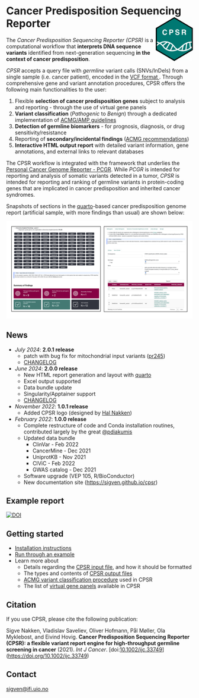 # Cancer Predisposition Sequencing Reporter <a href="https://sigven.github.io/cpsr/"><img src="man/figures/logo.png" align="right" height="118" width="100"/></a>

The *Cancer Predisposition Sequencing Reporter (CPSR)* is a computational workflow that **interprets DNA sequence variants** identified from next-generation sequencing **in the context of cancer predisposition**. 

*CPSR* accepts a query file with _germline_ variant calls (SNVs/InDels) from a single sample (i.e. cancer patient), encoded in the [VCF format ](https://samtools.github.io/hts-specs/VCFv4.2.pdf). Through comprehensive gene and variant annotation procedures, CPSR offers the following main functionalities to the user:

1)  Flexible **selection of cancer predisposition genes** subject to analysis and reporting - through the use of virtual gene panels
2)  **Variant classification** (*Pathogenic* to *Benign*) through a dedicated implementation of [ACMG/AMP guidelines](https://pubmed.ncbi.nlm.nih.gov/25741868/)
3)  **Detection of germline biomarkers** - for prognosis, diagnosis, or drug sensitivity/resistance
4)  Reporting of **secondary/incidental findings** ([ACMG recommendations](https://pubmed.ncbi.nlm.nih.gov/37347242/))
5)  **Interactive HTML output report** with detailed variant information, gene annotations, and external links to relevant databases

The CPSR workflow is integrated with the framework that underlies the [Personal Cancer Genome Reporter - PCGR](https://github.com/sigven/pcgr). While *PCGR* is intended for reporting and analysis of somatic variants detected in a tumor, *CPSR* is intended for reporting and ranking of germline variants in protein-coding genes that are implicated in cancer predisposition and inherited cancer syndromes.

Snapshots of sections in the [quarto](https://quarto.org)-based cancer predisposition genome report (artificial sample, with more findings than usual) are shown below:

![CPSR views](pkgdown/assets/img/cpsr_sc.png)

## News

-   *July 2024*: **2.0.1 release**
    -   patch with bug fix for mitochondrial input variants ([pr245](https://github.com/sigven/pcgr/pull/245))
    -   [CHANGELOG](https://sigven.github.io/cpsr/articles/CHANGELOG.html)
-   *June 2024*: **2.0.0 release**
    -   New HTML report generation and layout with [quarto](https://quarto.org/)
    -   Excel output supported
    -   Data bundle update
    -   Singularity/Apptainer support
    -   [CHANGELOG](https://sigven.github.io/cpsr/articles/CHANGELOG.html)
-   *November 2022*: **1.0.1 release**
    -   Added CPSR logo (designed by [Hal Nakken](https://halvetica.net))
-   *February 2022*: **1.0.0 release**
    -   Complete restructure of code and Conda installation routines, contributed largely by the great [\@pdiakumis](https://github.com/pdiakumis)
    -   Updated data bundle
        -   ClinVar - Feb 2022
        -   CancerMine - Dec 2021
        -   UniprotKB - Nov 2021
        -   CIViC - Feb 2022
        -   GWAS catalog - Dec 2021
    -   Software upgrade (VEP 105, R/BioConductor)
    -   New documentation site (<https://sigven.github.io/cpsr>)

## Example report

[![DOI](https://zenodo.org/badge/DOI/10.5281/zenodo.12734384.svg)](https://doi.org/10.5281/zenodo.12734384)

## Getting started

-   [Installation instructions](https://sigven.github.io/cpsr/articles/installation.html)
-   [Run through an example](https://sigven.github.io/cpsr/articles/running.html#example-run)
-   Learn more about
    -   Details regarding the [CPSR input file](https://sigven.github.io/cpsr/articles/input.html), and how it should be formatted
    -   The types and contents of [CPSR output files](https://sigven.github.io/cpsr/articles/output.html)
    -   [ACMG variant classification procedure](https://sigven.github.io/cpsr/articles/variant_classification.html) used in CPSR
    -   The list of [virtual gene panels](https://sigven.github.io/cpsr/articles/virtual_panels.html) available in CPSR

## Citation

If you use CPSR, please cite the following publication:

Sigve Nakken, Vladislav Saveliev, Oliver Hofmann, Pål Møller, Ola Myklebost, and Eivind Hovig. **Cancer Predisposition Sequencing Reporter (CPSR): a flexible variant report engine for high-throughput germline screening in cancer** (2021). *Int J Cancer*. [doi:[10.1002/ijc.33749](doi:%5B10.1002/ijc.33749)](https://doi.org/10.1002/ijc.33749)

## Contact

[sigven\@ifi.uio.no](mailto:sigven@ifi.uio.no)
